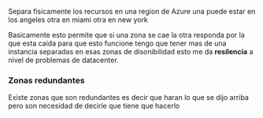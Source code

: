 Separa fisicamente los recursos en una region de Azure una puede estar en los angeles otra en miami otra en new york 

Basicamente esto permite que si una zona se cae la otra responda por la que esta caida para que esto funcione tengo que tener mas de una instancia separadas en esas zonas de disonibilidad esto me da **resilencia** a nivel de problemas de datacenter.

### Zonas redundantes
Existe zonas que son redundantes es decir que haran lo que se dijo arriba pero son necesidad de decirle que tiene que hacerlo